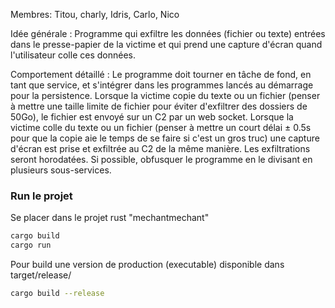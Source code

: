 Membres: Titou, charly, Idris, Carlo, Nico

Idée générale : Programme qui exfiltre les données (fichier ou texte) entrées dans le presse-papier de la victime et qui prend une capture d'écran quand l'utilisateur colle ces données.

Comportement détaillé : Le programme doit tourner en tâche de fond, en tant que service, et s'intégrer dans les programmes lancés au démarrage pour la persistence. Lorsque la victime copie du texte ou un fichier (penser à mettre une taille limite de fichier pour éviter d'exfiltrer des dossiers de 50Go), le fichier est envoyé sur un C2 par un web socket. Lorsque la victime colle du texte ou un fichier (penser à mettre un court délai ± 0.5s pour que la copie aie le temps de se faire si c'est un gros truc) une capture d'écran est prise et exfiltrée au C2 de la même manière. Les exfiltrations seront horodatées. Si possible, obfusquer le programme en le divisant en plusieurs sous-services.


### Run le projet

Se placer dans le projet rust "mechantmechant"

 ```sh
 cargo build
 cargo run
 ```

 Pour build une version de production (executable) disponible dans target/release/

 ```sh
 cargo build --release
```
